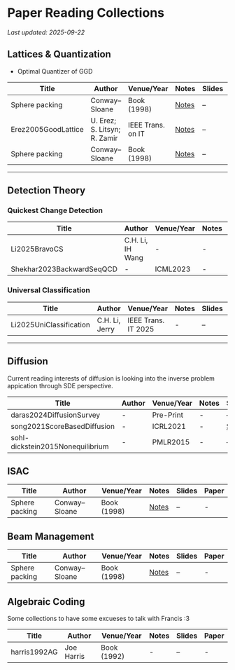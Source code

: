# Paper Reading Collections 

_Last updated: 2025-09-22_

## Lattices & Quantization

- Optimal Quantizer of GGD

| Title | Author | Venue/Year | Notes | Slides | Paper|
|------|-------------|-------|--------|--------|-------|
| Sphere packing | Conway–Sloane | Book (1998) | [Notes](topics/lattices/CSLG.md) | – | -  
| Erez2005GoodLattice | U. Erez; S. Litsyn; R. Zamir |  IEEE Trans. on IT | [Notes](topics/lattices/CSLG.md) | – | [IEEExplore](https://ieeexplore.ieee.org/document/1512416)
| Sphere packing | Conway–Sloane | Book (1998) | [Notes](topics/lattices/CSLG.md) | – | -  


---

## Detection Theory

### Quickest Change Detection

| Title | Author | Venue/Year | Notes | Slides | Paper|
|------|-------------|-------|--------|--------|-------|
| Li2025BravoCS | C.H. Li, IH Wang | - | - | – | peer-rev  |
| Shekhar2023BackwardSeqQCD| - | ICML2023  | - | – | - | 

### Universal Classification 

| Title | Author | Venue/Year | Notes | Slides | Paper|
|------|-------------|-------|--------|--------|-------|
| Li2025UniClassification | C.H. Li, Jerry | IEEE Trans. IT 2025 | - | – | [IEEE](https://ieeexplore.ieee.org/document/10619272)  
---

## Diffusion 
Current reading interests of diffusion is looking into the inverse problem appication through SDE perspective.

| Title | Author | Venue/Year | Notes | Slides | Paper|
|------|-------------|-------|--------|--------|-------|
| daras2024DiffusionSurvey | - | Pre-Print | - | – | [arXiv](https://arxiv.org/abs/2410.00083)  
| song2021ScoreBasedDiffusion | - | ICRL2021 | - | [Slides](slides/20250920_unified_ddpm.pdf) | [ICRL](https://iclr.cc/virtual/2021/oral/3402)  
| sohl-dickstein2015Nonequilibrium| - | PMLR2015| - | – | [PMLR](https://proceedings.mlr.press/v37/sohl-dickstein15.html)  


## ISAC

| Title | Author | Venue/Year | Notes | Slides | Paper|
|------|-------------|-------|--------|--------|-------|
| Sphere packing | Conway–Sloane | Book (1998) | [Notes](topics/lattices/CSLG.md) | – | -  

## Beam Management

| Title | Author | Venue/Year | Notes | Slides | Paper|
|------|-------------|-------|--------|--------|-------|
| Sphere packing | Conway–Sloane | Book (1998) | [Notes](topics/lattices/CSLG.md) | – | -  

## Algebraic Coding
Some collections to have some excueses to talk with Francis :3


| Title | Author | Venue/Year | Notes | Slides | Paper|
|------|-------------|-------|--------|--------|-------|
| harris1992AG | Joe Harris | Book (1992) | - | – | -  